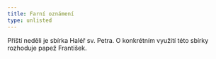```yaml
---
title: Farní oznámení
type: unlisted
---
```


Příští neděli je sbírka Haléř sv. Petra. O konkrétním využití této sbírky rozhoduje papež František.